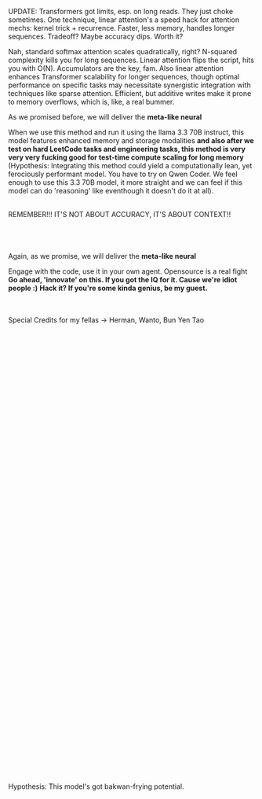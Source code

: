 UPDATE:
Transformers got limits, esp. on long reads. They just choke sometimes. One technique, linear attention's a speed hack for attention mechs: kernel trick + recurrence. Faster, less memory, handles longer sequences. Tradeoff? Maybe accuracy dips. Worth it?

Nah, standard softmax attention scales quadratically, right? N-squared complexity kills you for long sequences. Linear attention flips the script, hits you with O(N). Accumulators are the key, fam. Also linear attention enhances Transformer scalability for longer sequences, though optimal performance on specific tasks may necessitate synergistic integration with techniques like sparse attention. Efficient, but additive writes make it prone to memory overflows, which is, like, a real bummer. 
<br>

As we promised before, we will deliver the <b>meta-like neural</b>
<br>

When we use this method and run it using the llama 3.3 70B instruct, this model features enhanced memory and storage modalities <b>and also after we test on hard LeetCode tasks and engineering tasks, this method is very very very fucking good for test-time compute scaling for long memory</b> (Hypothesis: Integrating this method could yield a computationally lean, yet ferociously performant model. You have to try on Qwen Coder. We feel enough to use this 3.3 70B model, it more straight and we can feel if this model can do 'reasoning' like eventhough it doesn't do it at all).
<br>
<br>


REMEMBER!!!
IT'S NOT ABOUT ACCURACY, IT'S ABOUT CONTEXT!!
<br>
<br>
<br>
<br>
<br>
Again, as we promise, we will deliver the <b>meta-like neural</b>

Engage with the code, use it in your own agent. Opensource is a real fight
<b>Go ahead, 'innovate' on this. If you got the IQ for it. Cause we're idiot people :)</b>
<b>Hack it? If you're some kinda genius, be my guest.</b>
<br>
<br>
<br>


Special Credits for my fellas -> Herman, Wanto, Bun Yen Tao
<br>
<br>
<br>
<br>
<br>
<br>
<br>
<br>
<br>
<br>
<br>
<br>
<br>
<br>
<br>
<br>
<br>
<br>
<br>
<br>
<br>
<br>
<br>
<br>
<br>
<br>
<br>
<br>
<br>
<br>
<br>
<br>
<br>
<br>
<br>
<br>
<br>
<br>
<br>
<br>
<br>
<br>
<br>
<br>
<br>
<br>
<br>
<br>
<br>
<br>
<br>
<br>
<br>
<br>
<br>

Hypothesis: This model's got bakwan-frying potential.
